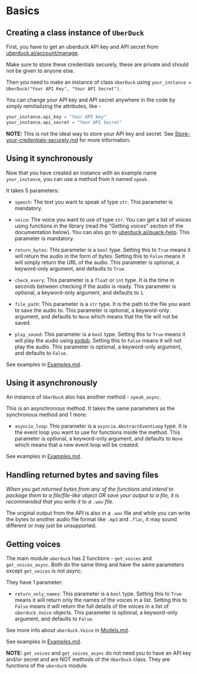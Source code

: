 # Basics

## Creating a class instance of `UberDuck`

First, you have to get an uberduck API key and API secret from [uberduck.ai/account/manage](https://uberduck.ai/account/manage).

Make sure to store these credentials securely, these are private and should not be given to anyone else.

Then you need to make an instance of class `UberDuck` using `your_instance = UberDuck("Your API Key", "Your API Secret")`.

You can change your API key and API secret anywhere in the code by simply reinitializing the attributes, like -
```python
your_instance.api_key = "Your API Key"
your_instance.api_secret = "Your API Secret"
```

**NOTE:** This is not the ideal way to store your API key and secret. See [Store-your-credentials-securely.md](https://github.com/ImNimboss/uberduck/blob/main/Documentation/Store-your-credentials-securely.md) for more information.

## Using it synchronously

Now that you have created an instance with an example name `your_instance`, you can use a method from it named `speak`.

It takes 5 parameters:

* `speech`: The text you want to speak of type `str`. This parameter is mandatory.

* `voice`: The voice you want to use of type `str`. You can get a list of voices using functions in the library (read the "Getting voices" section of the documentation below). You can also go to [uberduck.ai/quack-help](https://uberduck.ai/quack-help). This parameter is mandatory.

* `return_bytes`: This parameter is a `bool` type. Setting this to `True` means it will return the audio in the form of bytes. Setting this to `False` means it will simply return the URL of the audio. This parameter is optional, a keyword-only argument, and defaults to `True`.

* `check_every`: This parameter is a `float` or `int` type. It is the time in seconds between checking if the audio is ready. This parameter is optional, a keyword-only argument, and defaults to `1`.

* `file_path`: This parameter is a `str` type. It is the path to the file you want to save the audio to. This parameter is optional, a keyword-only argument, and defaults to `None` which means that the file will not be saved.
  
* `play_sound`: This parameter is a `bool` type. Setting this to `True` means it will play the audio using [pydub](http://pydub.com/). Setting this to `False` means it will not play the audio. This parameter is optional, a keyword-only argument, and defaults to `False`.

See examples in [Examples.md](https://github.com/ImNimboss/uberduck/blob/main/Documentation/Examples.md).

## Using it asynchronously

An instance of `UberDuck` also has another method - `speak_async`.

This is an asynchronous method. It takes the same parameters as the synchronous method and 1 more:

* `asyncio_loop`: This parameter is a `asyncio.AbstractEventLoop` type. It is the event loop you want to use for functions inside the method. This parameter is optional, a keyword-only argument, and defaults to `None` which means that a new event loop will be created.

See examples in [Examples.md](https://github.com/ImNimboss/uberduck/blob/main/Documentation/Examples.md).

## Handling returned bytes and saving files

*When you get returned bytes from any of the functions and intend to package them to a file/file-like object OR save your output to a file, it is recommended that you write it to a `.wav` file.*

The original output from the API is also in a `.wav` file and while you can write the bytes to another audio file format like `.mp3` and `.flac`, it may sound different or may just be unsupported.

## Getting voices

The main module `uberduck` has 2 functions - `get_voices` and `get_voices_async`. Both do the same thing and have the same parameters except `get_voices` is not async.

They have 1 parameter:

* `return_only_names`: This parameter is a `bool` type. Setting this to `True` means it will return only the names of the voices in a list. Setting this to `False` means it will return the full details of the voices in a list of `uberduck.Voice` objects. This parameter is optional, a keyword-only argument, and defaults to `False`.

See more info about `uberduck.Voice` in [Models.md](https://github.com/ImNimboss/uberduck/blob/main/Documentation/Models.md).

See examples in [Examples.md](https://github.com/ImNimboss/uberduck/blob/main/Documentation/Examples.md).

**NOTE:** `get_voices` and `get_voices_async` do not need you to have an API key and/or secret and are NOT methods of the `UberDuck` class. They are functions of the `uberduck` module.